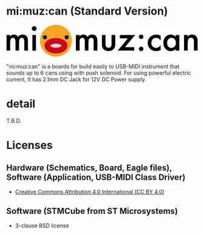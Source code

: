 # mi:muz:can (Standard Version)

![mimuz-can logo](../mimuz-can.png)

"mi:muz:can" is a boards for build easily to USB-MIDI instrument that sounds up to 6 cans using with push solenoid. For using powerful electric current, It has 2.1mm DC Jack for 12V DC Power supply.

# detail

T.B.D.

# Licenses

## Hardware (Schematics, Board, Eagle files), Software (Application, USB-MIDI Class Driver)

- [Creative Commons Attribution 4.0 International (CC BY 4.0)](http://creativecommons.org/licenses/by/4.0/)

## Software (STMCube from ST Microsystems)

- 3-clause BSD license







